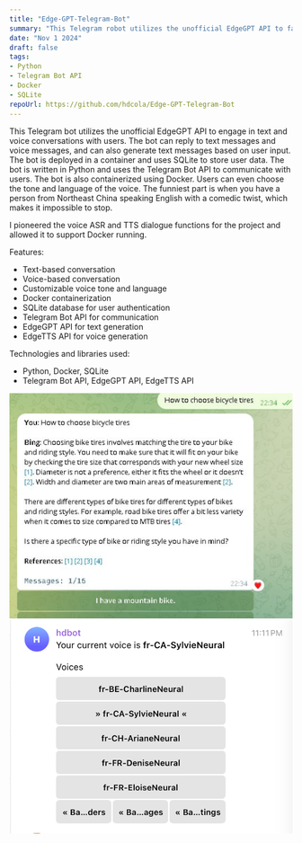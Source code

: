```yaml
---
title: "Edge-GPT-Telegram-Bot"
summary: "This Telegram robot utilizes the unofficial EdgeGPT API to facilitate text and voice-based conversations with users."
date: "Nov 1 2024"
draft: false
tags:
- Python
- Telegram Bot API
- Docker
- SQLite
repoUrl: https://github.com/hdcola/Edge-GPT-Telegram-Bot
---
```


This Telegram bot utilizes the unofficial EdgeGPT API to engage in text and voice conversations with users. The bot can reply to text messages and voice messages, and can also generate text messages based on user input. The bot is deployed in a container and uses SQLite to store user data. The bot is written in Python and uses the Telegram Bot API to communicate with users. The bot is also containerized using Docker. Users can even choose the tone and language of the voice. The funniest part is when you have a person from Northeast China speaking English with a comedic twist, which makes it impossible to stop.

I pioneered the voice ASR and TTS dialogue functions for the project and allowed it to support Docker running.

Features:
- Text-based conversation
- Voice-based conversation
- Customizable voice tone and language
- Docker containerization
- SQLite database for user authentication
- Telegram Bot API for communication
- EdgeGPT API for text generation
- EdgeTTS API for voice generation

Technologies and libraries used:
- Python, Docker, SQLite
- Telegram Bot API, EdgeGPT API, EdgeTTS API

![EdgeGPT Telegram Bot](./text.jpg) ![set voice](./settingvoide.png)